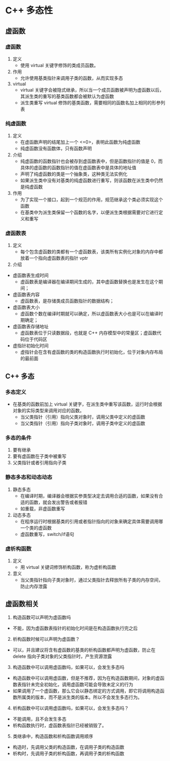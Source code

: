 # C++ 多态性

## 虚函数
### 虚函数
1. 定义
    + 使用 virtual 关键字修饰的类成员函数。
2. 作用
    + 允许使用基类指针来调用子类的函数，从而实现多态
3. virtual
    + virtual 关键字会被隐式继承，所以当一个成员函数被声明为虚函数以后，其派生类的重写的基类函数都会被默认为虚函数
    + 派生类重写 virtual 修饰的基类函数，需要相同的函数名加上相同的形参列表

### 纯虚函数
1. 定义
    + 在虚函数声明的结尾加上一个 <=0>，表明此函数为纯虚函数
    + 纯虚函数没有函数体，只有函数声明
2. 介绍
    + 纯虚函数的函数指针也会被存到虚函数表中，但是函数指针的值是 0，而具体的虚函数的函数指针的值在虚函数表中是具体的地址值
    + 声明了纯虚函数的类是一个抽象类，这种类无法实例化
    + 如果派生类中没有对基类的纯虚函数进行重写，则该函数在派生类中仍然是纯虚函数
3. 作用
    + 为了实现一个接口，起到一个规范的作用，规范继承这个类必须实现这个函数
    + 在基类中为派生类保留一个函数的名字，以便派生类根据需要对它进行定义和重写

### 虚函数表
1. 定义
    + 每个包含虚函数的类都有一个虚函数表，该类所有实例化对象的内存中都放着一个指向虚函数表的指针 vptr
2. 介绍
+ 虚函数表生成时间
    + 虚函数表是编译器在编译期间生成的，其中虚函数替换也是发生在这个期间；
+ 虚函数表内容
    + 虚函数表，是存储类成员函数指针的数据结构；
+ 虚函数表大小
    + 虚函数个数在编译时期就可以确定，所以虚函数表大小也是可以在编译时期确定；
+ 虚函数表存储地址
    + 虚函数表位于只读数据段，也就是 C++ 内存模型中的常量区；虚函数代码位于代码区
+ 虚指针初始化时间
    + 虚指针会在含有虚函数的类的构造函数执行时初始化，位于对象内存布局的最前面

## C++ 多态
### 多态定义
+ 在基类的函数前加上 virtual 关键字，在派生类中重写该函数，运行时会根据对象的实际类型来调用对应的函数。
    + 当父类指针（引用）指向父类对象时，调用父类中定义的虚函数
    + 当父类指针（引用）指向子类对象时，调用子类中定义的虚函数

### 多态的条件
1. 要有继承
2. 要有虚函数在子类中被重写
3. 父类指针或者引用指向子类

### 静态多态和动态动态
1. 静态多态
    + 在编译时期，编译器会根据实参类型决定去调用合适的函数，如果没有合适的函数，就会发出警告或者报错
    + 如重载，非虚函数重写
2. 动态多态
    + 在程序运行时根据基类的引用或者指针指向的对象来确定具体需要调用哪一个类的虚函数
    + 虚函数重写，switch/if语句

### 虚析构函数
1. 定义
    + 用 virtual 关键词修饰析构函数，称为虚析构函数
2. 意义
    + 当父类指针指向子类对象时，通过父类指针去释放所有子类的内存空间，防止内存泄露

## 虚函数相关
1. 构造函数可以声明为虚函数吗
+ 不能，因为虚函数表指针的初始化时间是在构造函数执行完之后

2. 析构函数时候可以声明为虚函数？
+ 可以，并且建议将含有虚函数的基类的析构函数都声明为虚函数，防止在 delete 指向子类对象的父类指针时，产生资源泄露

3. 构造函数中可以调用虚函数吗，如果可以，会发生多态吗
+ 构造函数中可以调用虚函数，但是不推荐，因为在构造函数期间，对象的虚函数表指针未完全初始化，调用虚函数可能会导致未定义的行为
+ 如果调用了一个虚函数，那么它会以静态绑定的方式调用，即它将调用构造函数所属类的版本，而不是派生类的版本。所以不会发生多态行为。

4. 析构函数中可以调用虚函数吗，如果可以，会发生多态吗？
+ 不能调用，且不会发生多态
+ 析构函数执行时，虚函数表指针已经被销毁了。

5. 类继承中，构造函数和析构函数调用顺序
+ 构造时，先调用父类的构造函数，在调用子类的构造函数
+ 析构时，先调用子类的析构函数，再调用子类的析构函数